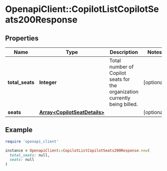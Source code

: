 # OpenapiClient::CopilotListCopilotSeats200Response

## Properties

| Name | Type | Description | Notes |
| ---- | ---- | ----------- | ----- |
| **total_seats** | **Integer** | Total number of Copilot seats for the organization currently being billed. | [optional] |
| **seats** | [**Array&lt;CopilotSeatDetails&gt;**](CopilotSeatDetails.md) |  | [optional] |

## Example

```ruby
require 'openapi_client'

instance = OpenapiClient::CopilotListCopilotSeats200Response.new(
  total_seats: null,
  seats: null
)
```

